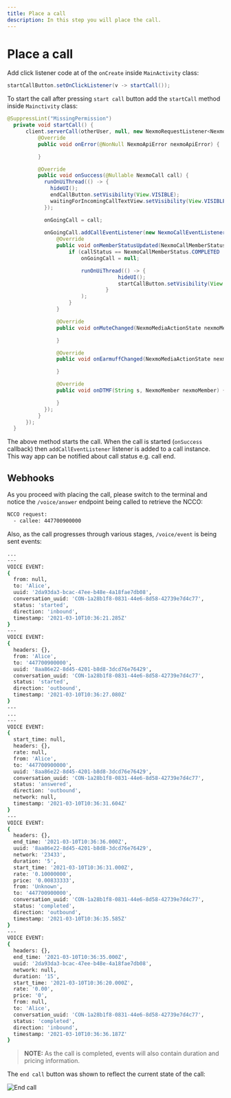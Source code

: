 ```yaml
---
title: Place a call
description: In this step you will place the call.
---
```


# Place a call

Add click listener code at of the `onCreate` inside `MainActivity` class:

```java
startCallButton.setOnClickListener(v -> startCall());
```

To start the call after pressing `start call` button add the `startCall` method inside `Mainctivity` class:

```java
@SuppressLint("MissingPermission")
  private void startCall() {
      client.serverCall(otherUser, null, new NexmoRequestListener<NexmoCall>() {
          @Override
          public void onError(@NonNull NexmoApiError nexmoApiError) {

          }

          @Override
          public void onSuccess(@Nullable NexmoCall call) {
            runOnUiThread(() -> {
              hideUI();
              endCallButton.setVisibility(View.VISIBLE);
              waitingForIncomingCallTextView.setVisibility(View.VISIBLE);
            });

            onGoingCall = call;
            
            onGoingCall.addCallEventListener(new NexmoCallEventListener() {
                @Override
                public void onMemberStatusUpdated(NexmoCallMemberStatus callStatus, NexmoMember nexmoMember) {
                    if (callStatus == NexmoCallMemberStatus.COMPLETED || callStatus == NexmoCallMemberStatus.CANCELLED) {
                        onGoingCall = null;

                        runOnUiThread(() -> {
                                    hideUI();
                                    startCallButton.setVisibility(View.VISIBLE);
                                }
                        );
                    }
                }

                @Override
                public void onMuteChanged(NexmoMediaActionState nexmoMediaActionState, NexmoMember nexmoMember) {

                }

                @Override
                public void onEarmuffChanged(NexmoMediaActionState nexmoMediaActionState, NexmoMember nexmoMember) {

                }

                @Override
                public void onDTMF(String s, NexmoMember nexmoMember) {

                }
            });
          }
      });
  }
```

The above method starts the call. When the call is started (`onSuccess` callback) then `addCallEventListener` listener is added to a call instance. This way app can be notified about call status e.g. call end.

## Webhooks

As you proceed with placing the call, please switch to the terminal and notice the `/voice/answer` endpoint being called to retrieve the NCCO:

``` bash
NCCO request:
  - callee: 447700900000
```

Also, as the call progresses through various stages, `/voice/event` is being sent events:

``` bash
...
---
VOICE EVENT:
{
  from: null,
  to: 'Alice',
  uuid: '2da93da3-bcac-47ee-b48e-4a18fae7db08',
  conversation_uuid: 'CON-1a28b1f8-0831-44e6-8d58-42739e7d4c77',
  status: 'started',
  direction: 'inbound',
  timestamp: '2021-03-10T10:36:21.285Z'
}
---
VOICE EVENT:
{
  headers: {},
  from: 'Alice',
  to: '447700900000',
  uuid: '8aa86e22-8d45-4201-b8d8-3dcd76e76429',
  conversation_uuid: 'CON-1a28b1f8-0831-44e6-8d58-42739e7d4c77',
  status: 'started',
  direction: 'outbound',
  timestamp: '2021-03-10T10:36:27.080Z'
}
---
...
---
VOICE EVENT:
{
  start_time: null,
  headers: {},
  rate: null,
  from: 'Alice',
  to: '447700900000',
  uuid: '8aa86e22-8d45-4201-b8d8-3dcd76e76429',
  conversation_uuid: 'CON-1a28b1f8-0831-44e6-8d58-42739e7d4c77',
  status: 'answered',
  direction: 'outbound',
  network: null,
  timestamp: '2021-03-10T10:36:31.604Z'
}
---
VOICE EVENT:
{
  headers: {},
  end_time: '2021-03-10T10:36:36.000Z',
  uuid: '8aa86e22-8d45-4201-b8d8-3dcd76e76429',
  network: '23433',
  duration: '5',
  start_time: '2021-03-10T10:36:31.000Z',
  rate: '0.10000000',
  price: '0.00833333',
  from: 'Unknown',
  to: '447700900000',
  conversation_uuid: 'CON-1a28b1f8-0831-44e6-8d58-42739e7d4c77',
  status: 'completed',
  direction: 'outbound',
  timestamp: '2021-03-10T10:36:35.585Z'
}
---
VOICE EVENT:
{
  headers: {},
  end_time: '2021-03-10T10:36:35.000Z',
  uuid: '2da93da3-bcac-47ee-b48e-4a18fae7db08',
  network: null,
  duration: '15',
  start_time: '2021-03-10T10:36:20.000Z',
  rate: '0.00',
  price: '0',
  from: null,
  to: 'Alice',
  conversation_uuid: 'CON-1a28b1f8-0831-44e6-8d58-42739e7d4c77',
  status: 'completed',
  direction: 'inbound',
  timestamp: '2021-03-10T10:36:36.187Z'
}
```

> **NOTE:** As the call is completed, events will also contain duration and pricing information.

The `end call` button was shown to reflect the current state of the call:

![End call](/screenshots/tutorials/client-sdk/app-to-phone/end-call.png)